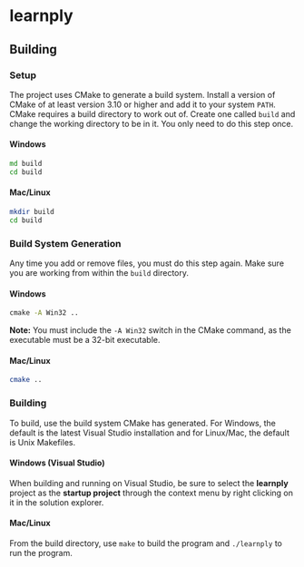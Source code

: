 # learnply

## Building

### Setup

The project uses CMake to generate a build system. Install a version of CMake of at least version 3.10 or higher and add it to your system `PATH`. CMake requires a build directory to work out of. Create one called `build` and change the working directory to be in it. You only need to do this step once.

#### Windows
```bat
md build
cd build
```

#### Mac/Linux

```sh
mkdir build
cd build
```

### Build System Generation

Any time you add or remove files, you must do this step again. Make sure you are working from within the `build` directory.

#### Windows

```bat
cmake -A Win32 ..
```

**Note:** You must include the `-A Win32` switch in the CMake command, as the executable must be a 32-bit executable.

#### Mac/Linux

```sh
cmake ..
```

### Building

To build, use the build system CMake has generated. For Windows, the default is the latest Visual Studio installation and for Linux/Mac, the default is Unix Makefiles.

#### Windows (Visual Studio)

When building and running on Visual Studio, be sure to select the **learnply** project as the **startup project** through the context menu by right clicking on it in the solution explorer.

#### Mac/Linux

From the build directory, use `make` to build the program and `./learnply` to run the program.
